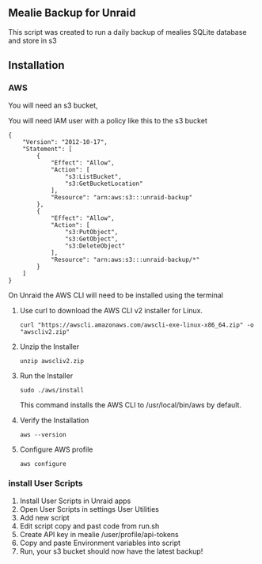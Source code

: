 ## Mealie Backup for Unraid

This script was created to run a daily backup of mealies SQLite database and store in s3 


## Installation

### AWS

You will need an s3 bucket, 

You will need IAM user with a policy like this to the s3 bucket

```
{
    "Version": "2012-10-17",
    "Statement": [
        {
            "Effect": "Allow",
            "Action": [
                "s3:ListBucket",
                "s3:GetBucketLocation"
            ],
            "Resource": "arn:aws:s3:::unraid-backup"
        },
        {
            "Effect": "Allow",
            "Action": [
                "s3:PutObject",
                "s3:GetObject",
                "s3:DeleteObject"
            ],
            "Resource": "arn:aws:s3:::unraid-backup/*"
        }
    ]
}
```

On Unraid the AWS CLI will need to be installed using the terminal

1. Use curl to download the AWS CLI v2 installer for Linux.

    ```
    curl "https://awscli.amazonaws.com/awscli-exe-linux-x86_64.zip" -o "awscliv2.zip"
    ```

2. Unzip the Installer

    ```
    unzip awscliv2.zip
    ```
3. Run the Installer

    ``` 
    sudo ./aws/install
    ```
    This command installs the AWS CLI to /usr/local/bin/aws by default.


4. Verify the Installation


    ```
    aws --version
    ```

5. Configure AWS profile
    ```
    aws configure
    ```


### install User Scripts
1. Install User Scripts in Unraid apps
2. Open User Scripts in settings User Utilities
3. Add new script
4. Edit script copy and past code from run.sh
5. Create API key in mealie /user/profile/api-tokens
6. Copy and paste Environment variables into script
7. Run, your s3 bucket should now have the latest backup!